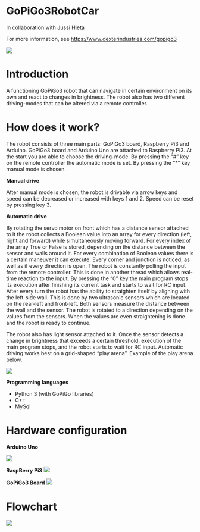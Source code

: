 # GoPiGo3RobotCar
In collaboration with Jussi Hieta

For more information, see https://www.dexterindustries.com/gopigo3

![](https://user-images.githubusercontent.com/32328856/48061913-2332ad80-e1c9-11e8-929d-c55cc6a1d26d.jpg)

# Introduction 
A functioning GoPiGo3 robot that can navigate in certain environment on its own and react to changes in brightness. The robot also has two different driving-modes that can be altered via a remote controller.

# How does it work?

The robot consists of three main parts: GoPiGo3 board, Raspberry Pi3 and Arduino. GoPiGo3 board and Arduino Uno are attached to Raspberry Pi3. 
At the start you are able to choose the driving-mode. By pressing the “#” key on the remote controller the automatic mode is set. By pressing the “*” key manual mode is chosen.

**Manual drive**

After manual mode is chosen, the robot is drivable via arrow keys and speed can be decreased or increased with keys 1 and 2. Speed can be reset by pressing key 3. 

**Automatic drive**

By rotating the servo motor on front which has a distance sensor attached to it the robot collects a Boolean value into an array for every direction (left, right and forward) while simultaneously moving forward. For every index of the array True or False is stored, depending on the distance between the sensor and walls around it. For every combination of Boolean values there is a certain maneuver it can execute. Every corner and junction is noticed, as well as if every direction is open. 
The robot is constantly polling the input from the remote controller. This is done in another thread which allows real-time reaction to the input. By pressing the “0” key the main program stops its execution after finishing its current task and starts to wait for RC input.
After every turn the robot has the ability to straighten itself by aligning with the left-side wall. This is done by two ultrasonic sensors which are located on the rear-left and front-left. Both sensors measure the distance between the wall and the sensor. The robot is rotated to a direction depending on the values from the sensors. When the values are even straightening is done and the robot is ready to continue.

The robot also has light sensor attached to it. Once the sensor detects a change in brightness that exceeds a certain threshold, execution of the main program stops, and the robot starts to wait for RC input.
Automatic driving works best on a grid-shaped “play arena”. Example of the play arena below.



![](https://user-images.githubusercontent.com/32328856/48061915-2332ad80-e1c9-11e8-8425-e96517db8725.png)

**Programming languages**
- Python 3 (with GoPiGo libraries)
- C++
- MySql


# Hardware configuration
**Arduino Uno**

![](https://user-images.githubusercontent.com/32328856/48061918-23cb4400-e1c9-11e8-9b62-d5480382bc35.png)

**RaspBerry Pi3**
![](https://www.raspberrypi.org/app/uploads/2017/05/Raspberry-Pi-3-1-1619x1080.jpg)

**GoPiGo3 Board**
![](https://user-images.githubusercontent.com/32328856/48061911-229a1700-e1c9-11e8-8e11-e712ee7641e2.png)

# Flowchart
![](https://user-images.githubusercontent.com/32328856/48061916-2332ad80-e1c9-11e8-9046-b6c13d0377a6.png)


